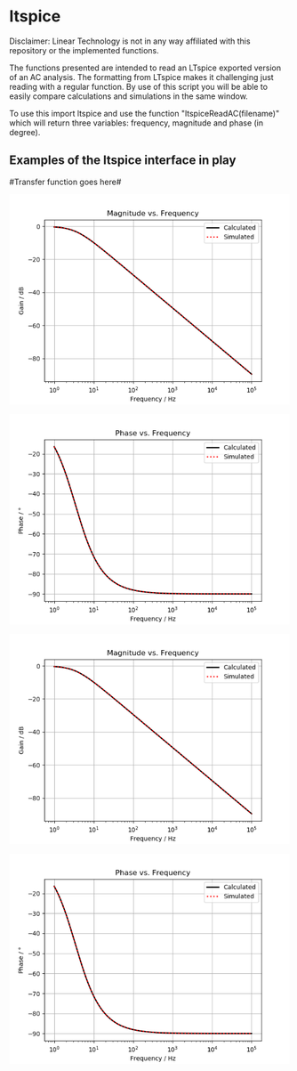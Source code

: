 # ltspice

Disclaimer: Linear Technology is not in any way affiliated with this repository or the implemented functions.

The functions presented are intended to read an LTspice exported version of an AC analysis. The formatting from LTspice makes it challenging just reading with a regular function. By use of this script you will be able to easily compare calculations and simulations in the same window.

To use this import ltspice and use the function "ltspiceReadAC(filename)" which will return three variables: frequency, magnitude and phase (in degree).


## Examples of the ltspice interface in play

#Transfer function goes here#
<p align="center">
  <img src="figures/magnitude.png" alt="Magnitude"/>
</p>

<p align="center">
  <img src="figures/phase.png" alt="Magnitude"/>
</p>

![alt text](figures/magnitude.png "Magnitude")

![alt text](figures/phase.png "Phase")
